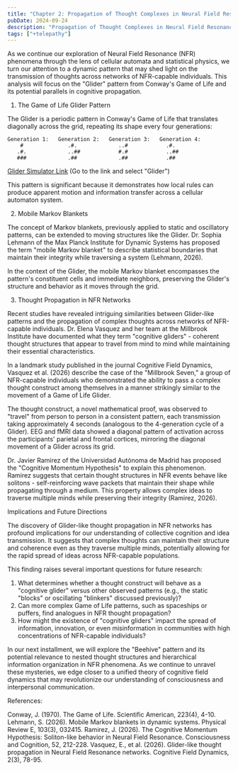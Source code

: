 ```yaml
---
title: "Chapter 2: Propagation of Thought Complexes in Neural Field Resonance Networks, the Glider Paradigm"
pubDate: 2024-09-24
description: "Propagation of Thought Complexes in Neural Field Resonance Networks, the Glider Paradigm"
tags: ["+telepathy"]
---
```


As we continue our exploration of Neural Field Resonance (NFR) phenomena through the lens of cellular automata and statistical physics, we turn our attention to a dynamic pattern that may shed light on the transmission of thoughts across networks of NFR-capable individuals. This analysis will focus on the "Glider" pattern from Conway's Game of Life and its potential parallels in cognitive propagation.

1. The Game of Life Glider Pattern

The Glider is a periodic pattern in Conway's Game of Life that translates diagonally across the grid, repeating its shape every four generations:

```
Generation 1:   Generation 2:   Generation 3:   Generation 4:
    #              .#.             ..#            .#.
   .#.             ..##            #.#            ..##
   ###             .##             .##            .##
```

[Glider Simulator Link](https://buildlittleworlds.github.io/game-of-life-app/spaceships.html)
(Go to the link and select "Glider")

This pattern is significant because it demonstrates how local rules can produce apparent motion and information transfer across a cellular automaton system.

2. Mobile Markov Blankets

The concept of Markov blankets, previously applied to static and oscillatory patterns, can be extended to moving structures like the Glider. Dr. Sophia Lehmann of the Max Planck Institute for Dynamic Systems has proposed the term "mobile Markov blanket" to describe statistical boundaries that maintain their integrity while traversing a system (Lehmann, 2026).

In the context of the Glider, the mobile Markov blanket encompasses the pattern's constituent cells and immediate neighbors, preserving the Glider's structure and behavior as it moves through the grid.

3. Thought Propagation in NFR Networks

Recent studies have revealed intriguing similarities between Glider-like patterns and the propagation of complex thoughts across networks of NFR-capable individuals. Dr. Elena Vasquez and her team at the Millbrook Institute have documented what they term "cognitive gliders" - coherent thought structures that appear to travel from mind to mind while maintaining their essential characteristics.

In a landmark study published in the journal Cognitive Field Dynamics, Vasquez et al. (2026) describe the case of the "Millbrook Seven," a group of NFR-capable individuals who demonstrated the ability to pass a complex thought construct among themselves in a manner strikingly similar to the movement of a Game of Life Glider.

The thought construct, a novel mathematical proof, was observed to "travel" from person to person in a consistent pattern, each transmission taking approximately 4 seconds (analogous to the 4-generation cycle of a Glider). EEG and fMRI data showed a diagonal pattern of activation across the participants' parietal and frontal cortices, mirroring the diagonal movement of a Glider across its grid.

Dr. Javier Ramirez of the Universidad Autónoma de Madrid has proposed the "Cognitive Momentum Hypothesis" to explain this phenomenon. Ramirez suggests that certain thought structures in NFR events behave like solitons - self-reinforcing wave packets that maintain their shape while propagating through a medium. This property allows complex ideas to traverse multiple minds while preserving their integrity (Ramirez, 2026).

Implications and Future Directions

The discovery of Glider-like thought propagation in NFR networks has profound implications for our understanding of collective cognition and idea transmission. It suggests that complex thoughts can maintain their structure and coherence even as they traverse multiple minds, potentially allowing for the rapid spread of ideas across NFR-capable populations.

This finding raises several important questions for future research:

1. What determines whether a thought construct will behave as a "cognitive glider" versus other observed patterns (e.g., the static "blocks" or oscillating "blinkers" discussed previously)?
2. Can more complex Game of Life patterns, such as spaceships or puffers, find analogues in NFR thought propagation?
3. How might the existence of "cognitive gliders" impact the spread of information, innovation, or even misinformation in communities with high concentrations of NFR-capable individuals?

In our next installment, we will explore the "Beehive" pattern and its potential relevance to nested thought structures and hierarchical information organization in NFR phenomena. As we continue to unravel these mysteries, we edge closer to a unified theory of cognitive field dynamics that may revolutionize our understanding of consciousness and interpersonal communication.

References:

Conway, J. (1970). The Game of Life. Scientific American, 223(4), 4-10.
Lehmann, S. (2026). Mobile Markov blankets in dynamic systems. Physical Review E, 103(3), 032415.
Ramirez, J. (2026). The Cognitive Momentum Hypothesis: Soliton-like behavior in Neural Field Resonance. Consciousness and Cognition, 52, 212-228.
Vasquez, E., et al. (2026). Glider-like thought propagation in Neural Field Resonance networks. Cognitive Field Dynamics, 2(3), 78-95.